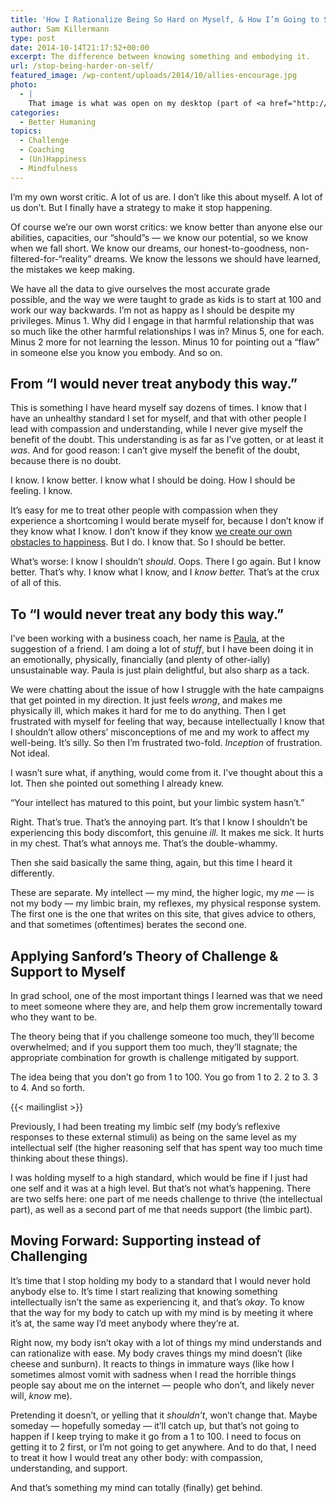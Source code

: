 ```yaml
---
title: 'How I Rationalize Being So Hard on Myself, & How I’m Going to Stop'
author: Sam Killermann
type: post
date: 2014-10-14T21:17:52+00:00
excerpt: The difference between knowing something and embodying it.
url: /stop-being-harder-on-self/
featured_image: /wp-content/uploads/2014/10/allies-encourage.jpg
photo:
  - |
    That image is what was open on my desktop (part of <a href="http://itspronouncedmetrosexual.com/2014/10/better-ally-week/" target="_blank">a project</a> I'm working on) while I was having the conversation about all this with Paula. Beyond it being one of the cutest things I've ever drawn, it was also a fitting backdrop to this chat.
categories:
  - Better Humaning
topics:
  - Challenge
  - Coaching
  - (Un)Happiness
  - Mindfulness
---
```

I&#8217;m my own worst critic. A lot of us are. I don&#8217;t like this about myself. A lot of us don&#8217;t. But I finally have a strategy to make it stop happening.

Of course we&#8217;re our own worst critics: we know better than anyone else our abilities, capacities, our &#8220;should&#8221;s &#8212; we know our potential, so we know when we fall short. We know our dreams, our honest-to-goodness, non-filtered-for-&#8220;reality&#8221; dreams. We know the lessons we should have learned, the mistakes we keep making.

We have all the data to give ourselves the most accurate grade possible, and the way we were taught to grade as kids is to start at 100 and work our way backwards. I&#8217;m not as happy as I should be despite my privileges. Minus 1. Why did I engage in that harmful relationship that was so much like the other harmful relationships I was in? Minus 5, one for each. Minus 2 more for not learning the lesson. Minus 10 for pointing out a &#8220;flaw&#8221; in someone else you know you embody. And so on.

## From &#8220;I would never treat anybody this way.&#8221;

This is something I have heard myself say dozens of times. I know that I have an unhealthy standard I set for myself, and that with other people I lead with compassion and understanding, while I never give myself the benefit of the doubt. This understanding is as far as I&#8217;ve gotten, or at least it _was_. And for good reason: I can&#8217;t give myself the benefit of the doubt, because there is no doubt.

I know. I know better. I know what I should be doing. How I should be feeling. I know.

It&#8217;s easy for me to treat other people with compassion when they experience a shortcoming I would berate myself for, because I don&#8217;t know if they know what I know. I don&#8217;t know if they know [we create our own obstacles to happiness][1]. But I do. I know that. So I should be better.

What&#8217;s worse: I know I shouldn&#8217;t _should_. Oops. There I go again. But I know better. That&#8217;s why. I know what I know, and I _know better._ That&#8217;s at the crux of all of this.

## To &#8220;I would never treat any body this way.&#8221;

I&#8217;ve been working with a business coach, her name is <a href="https://www.linkedin.com/pub/paula-fracasso-pcc/0/6a8/573" target="_blank">Paula</a>, at the suggestion of a friend. I am doing a lot of _stuff_, but I have been doing it in an emotionally, physically, financially (and plenty of other-ially) unsustainable way. Paula is just plain delightful, but also sharp as a tack.

We were chatting about the issue of how I struggle with the hate campaigns that get pointed in my direction. It just feels _wrong_, and makes me physically ill, which makes it hard for me to do anything. Then I get frustrated with myself for feeling that way, because intellectually I know that I shouldn&#8217;t allow others&#8217; misconceptions of me and my work to affect my well-being. It&#8217;s silly. So then I&#8217;m frustrated two-fold. _Inception_ of frustration. Not ideal.

I wasn&#8217;t sure what, if anything, would come from it. I&#8217;ve thought about this a lot. Then she pointed out something I already knew.

&#8220;Your intellect has matured to this point, but your limbic system hasn&#8217;t.&#8221;

Right. That&#8217;s true. That&#8217;s the annoying part. It&#8217;s that I know I shouldn&#8217;t be experiencing this body discomfort, this genuine _ill._ It makes me sick. It hurts in my chest. That&#8217;s what annoys me. That&#8217;s the double-whammy.

Then she said basically the same thing, again, but this time I heard it differently.

These are separate. My intellect &#8212; my mind, the higher logic, my _me_ &#8212; is not my body &#8212; my limbic brain, my reflexes, my physical response system. The first one is the one that writes on this site, that gives advice to others, and that sometimes (oftentimes) berates the second one.

## Applying Sanford&#8217;s Theory of Challenge & Support to Myself

In grad school, one of the most important things I learned was that we need to meet someone where they are, and help them grow incrementally toward who they want to be.

The theory being that if you challenge someone too much, they&#8217;ll become overwhelmed; and if you support them too much, they&#8217;ll stagnate; the appropriate combination for growth is challenge mitigated by support.

The idea being that you don&#8217;t go from 1 to 100. You go from 1 to 2. 2 to 3. 3 to 4. And so forth.

{{< mailinglist >}}

Previously, I had been treating my limbic self (my body&#8217;s reflexive responses to these external stimuli) as being on the same level as my intellectual self (the higher reasoning self that has spent way too much time thinking about these things).

I was holding myself to a high standard, which would be fine if I just had one self and it was at a high level. But that&#8217;s not what&#8217;s happening. There are two selfs here: one part of me needs challenge to thrive (the intellectual part), as well as a second part of me that needs support (the limbic part).

## Moving Forward: Supporting instead of Challenging

It&#8217;s time that I stop holding my body to a standard that I would never hold anybody else to. It&#8217;s time I start realizing that knowing something intellectually isn&#8217;t the same as experiencing it, and that&#8217;s _okay_. To know that the way for my body to catch up with my mind is by meeting it where it&#8217;s at, the same way I&#8217;d meet anybody where they&#8217;re at.

Right now, my body isn&#8217;t okay with a lot of things my mind understands and can rationalize with ease. My body craves things my mind doesn&#8217;t (like cheese and sunburn). It reacts to things in immature ways (like how I sometimes almost vomit with sadness when I read the horrible things people say about me on the internet &#8212; people who don&#8217;t, and likely never will, _know_ me).

Pretending it doesn&#8217;t, or yelling that it _shouldn&#8217;t_, won&#8217;t change that. Maybe someday &#8212; hopefully someday &#8212; it&#8217;ll catch up, but that&#8217;s not going to happen if I keep trying to make it go from a 1 to 100. I need to focus on getting it to 2 first, or I&#8217;m not going to get anywhere. And to do that, I need to treat it how I would treat any other body: with compassion, understanding, and support.

And that&#8217;s something my mind can totally (finally) get behind.

 [1]: //we-fabricate-the-obstacles-to-happiness/ "We Fabricate the Obstacles that Stand Between Us and Happiness"